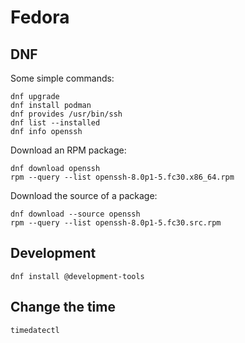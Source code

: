 # Fedora
## DNF
Some simple commands:

    dnf upgrade
    dnf install podman
    dnf provides /usr/bin/ssh
    dnf list --installed
    dnf info openssh

Download an RPM package:

    dnf download openssh
    rpm --query --list openssh-8.0p1-5.fc30.x86_64.rpm

Download the source of a package:

    dnf download --source openssh
    rpm --query --list openssh-8.0p1-5.fc30.src.rpm

## Development

    dnf install @development-tools

## Change the time

    timedatectl
